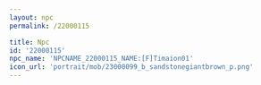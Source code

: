 ```yaml
---
layout: npc
permalink: /22000115

title: Npc
id: '22000115'
npc_name: 'NPCNAME_22000115_NAME:[F]Timaion01'
icon_url: 'portrait/mob/23000099_b_sandstonegiantbrown_p.png'
---
```

